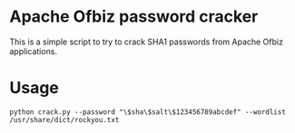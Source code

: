 # Apache Ofbiz password cracker

This is a simple script to try to crack SHA1 passwords from Apache Ofbiz applications.

# Usage

```
python crack.py --password "\$sha\$salt\$123456789abcdef" --wordlist /usr/share/dict/rockyou.txt
```
